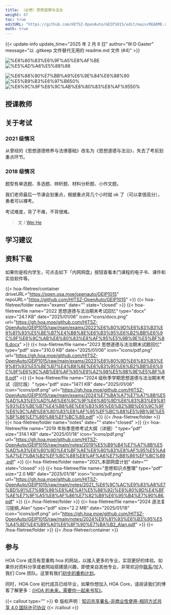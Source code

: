 ```yaml
---
title: （必修）思想道德与法治
weight: 87
toc: true
editURL: "https://github.com/HITSZ-OpenAuto/GEIP1015/edit/main/README.md"
math: true
---
```


{{< update-info update_time="2025 年 2 月 8 日" author="W·D·Gaster" message="以 .gitkeep 文件替代无用的 readme.md 文件 (#4)" >}}


<!--
1. 通过 [Shields.io](https://shields.io/) 生成如下的徽章，标注课程的基本信息。
2. 请根据课程的具体内容增删仓库的子文件夹。子文件夹建议使用小写英文，并且添加 README.md。
3. 关于课程的描述可以不止以下几个方面，酌情增删。
4. hoa.moe 生成本课程对应页面后，请将页面链接复制到 GitHub 仓库的 About/Website 中。
5. 可以在 GitHub 页面的 About/Topics 中为课程添加话题名称。
-->


<div class="img-div hx-mt-4 hx-flex-row hx-justify-start hx-items-center">

![%E8%80%83%E6%9F%A5%E8%AF%BE](https://img.shields.io/badge/%E8%80%83%E6%9F%A5%E8%AF%BE-green)
![%E5%AD%A6%E5%88%86](https://img.shields.io/badge/%E5%AD%A6%E5%88%86-2.5-moccasin)

![%E6%88%90%E7%BB%A9%E6%9E%84%E6%88%90](https://img.shields.io/badge/%E6%88%90%E7%BB%A9%E6%9E%84%E6%88%90-gold)
![%E5%B9%B3%E6%97%B650%](https://img.shields.io/badge/%E5%B9%B3%E6%97%B6-50%25-wheat)
![%E6%9C%9F%E6%9C%AB%E8%80%83%E8%AF%9550%](https://img.shields.io/badge/%E6%9C%9F%E6%9C%AB%E8%80%83%E8%AF%95-50%25-wheat)


</div>

## 授课教师

## 关于考试

### 2021 级情况

从曾经的《思想道德修养与法律基础》改名为《思想道德与法治》，失去了考前划重点环节。

### 2018 级情况

题型有单选题、多选题、辨析题、材料分析题、小作文题。

我们老师最后一节课会划重点，根据重点背几个小时就 ok 了（可以拿很高分），勇者可以裸考。

考试难度，背了不难，不背很难。

> 文 / [Wei He](https://github.com/hewei2001)

## 学习建议

## 资料下载

如果你是校内学生，可点击如下「内网网盘」按钮查看本门课程的电子书、课件和实验软件等。

{{< hoa-filetree/container driveURL="https://open.osa.moe/openauto/GEIP1015" repoURL="https://github.com/HITSZ-OpenAuto/GEIP1015" >}}
{{< hoa-filetree/folder name="exams" date="" state="closed" >}}
{{< hoa-filetree/file name="2022 思想道德与法治期末考试回忆" type="docx" size="24.1 KB" date="2025/01/06" icon="icons/docx.png" url="https://gh.hoa.moe/github.com/HITSZ-OpenAuto/GEIP1015/raw/main/exams/2022%E6%80%9D%E6%83%B3%E9%81%93%E5%BE%B7%E4%B8%8E%E6%B3%95%E6%B2%BB%E6%9C%9F%E6%9C%AB%E8%80%83%E8%AF%95%E5%9B%9E%E5%BF%86.docx" >}}
{{< hoa-filetree/file name="2023 思想道德与法治期末试题回忆" type="pdf" size="310.0 KB" date="2025/01/06" icon="icons/pdf.png" url="https://gh.hoa.moe/github.com/HITSZ-OpenAuto/GEIP1015/raw/main/exams/2023%E6%80%9D%E6%83%B3%E9%81%93%E5%BE%B7%E4%B8%8E%E6%B3%95%E6%B2%BB%E6%9C%9F%E6%9C%AB%E8%AF%95%E9%A2%98%E5%9B%9E%E5%BF%86.pdf" >}}
{{< hoa-filetree/file name="2024 级秋季学期思想道德与法治期末考试（回忆版）" type="pdf" size="147.1 KB" date="2025/01/06" icon="icons/pdf.png" url="https://gh.hoa.moe/github.com/HITSZ-OpenAuto/GEIP1015/raw/main/exams/2024%E7%BA%A7%E7%A7%8B%E5%AD%A3%E5%AD%A6%E6%9C%9F%E6%80%9D%E6%83%B3%E9%81%93%E5%BE%B7%E4%B8%8E%E6%B3%95%E6%B2%BB%E6%9C%9F%E6%9C%AB%E8%80%83%E8%AF%95%EF%BC%88%E5%9B%9E%E5%BF%86%E7%89%88%EF%BC%89.pdf" >}}
{{< /hoa-filetree/folder >}}
{{< hoa-filetree/folder name="notes" date="" state="closed" >}}
{{< hoa-filetree/file name="2019 年秋季思修考试大纲（详细）" type="pdf" size="314.1 KB" date="2025/01/18" icon="icons/pdf.png" url="https://gh.hoa.moe/github.com/HITSZ-OpenAuto/GEIP1015/raw/main/notes/2019%E5%B9%B4%E7%A7%8B%E5%AD%A3%E6%80%9D%E4%BF%AE%E8%80%83%E8%AF%95%E5%A4%A7%E7%BA%B2%EF%BC%88%E8%AF%A6%E7%BB%86%EF%BC%89.pdf" >}}
{{< hoa-filetree/folder name="2021_本部网盘计划" date="" state="closed" >}}
{{< hoa-filetree/file name="思修知识点整理" type="pdf" size="2.0 MB" date="2025/01/18" icon="icons/pdf.png" url="https://gh.hoa.moe/github.com/HITSZ-OpenAuto/GEIP1015/raw/main/notes/2021_%E6%9C%AC%E9%83%A8%E7%BD%91%E7%9B%98%E8%AE%A1%E5%88%92/%E6%80%9D%E4%BF%AE%E7%9F%A5%E8%AF%86%E7%82%B9%E6%95%B4%E7%90%86.pdf" >}}
{{< /hoa-filetree/folder >}}
{{< hoa-filetree/file name="2024 道法复习提纲_Alan" type="pdf" size="2.2 MB" date="2025/01/18" icon="icons/pdf.png" url="https://gh.hoa.moe/github.com/HITSZ-OpenAuto/GEIP1015/raw/main/notes/2024%E9%81%93%E6%B3%95%E5%A4%8D%E4%B9%A0%E6%8F%90%E7%BA%B2_Alan.pdf" >}}
{{< /hoa-filetree/folder >}}
{{< /hoa-filetree/container >}}

## 参与

HOA Core 成员有意重构 hoa 的网站，以接入更多的专业，实现更好的体验。如果你对资料分享或者网站搭建感兴趣，即使来自其他专业，非常欢迎你[联系](mailto:hi@hoa.moe)/加入我们 Core 团队。这里有我们[初步的重构计划](https://historical-mousepad-286.notion.site/HOA-1f71751ad5fe80978c70d9e32330d7e6)。

同时，HOA Core 初代成员已经毕业，如果你想加入 HOA Core，请阅读我们的博客了解更多：[《HOA 的未来，需要你一起来书写》](https://hoa.moe/news/future-of-hoa)。

{{< callout type="" >}}
  © 版权声明：[知识共享署名-非商业性使用-相同方式共享 4.0 国际许可协议](https://creativecommons.org/licenses/by-nc-sa/4.0/)
{{< /callout >}}

